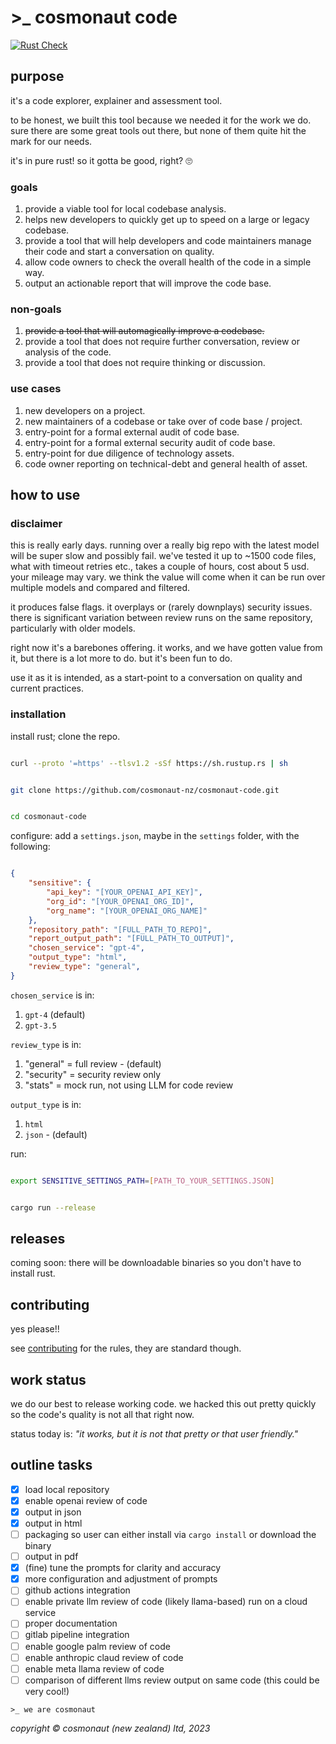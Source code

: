 # >_ cosmonaut code

[![Rust Check](https://github.com/cosmonaut-nz/cosmonaut-code/actions/workflows/rust-check.yml/badge.svg)](https://github.com/cosmonaut-nz/cosmonaut-code/actions/workflows/rust-check.yml)

## purpose

it's a code explorer, explainer and assessment tool.

to be honest, we built this tool because we needed it for the work we do. sure there are some great tools out there, but none of them quite hit the mark for our needs.

it's in pure rust! so it gotta be good, right? :roll_eyes:

### goals

1. provide a viable tool for local codebase analysis.
2. helps new developers to quickly get up to speed on a large or legacy codebase.
3. provide a tool that will help developers and code maintainers manage their code and start a conversation on quality.
4. allow code owners to check the overall health of the code in a simple way.
5. output an actionable report that will improve the code base.

### non-goals

1. ~~provide a tool that will automagically improve a codebase.~~
2. provide a tool that does not require further conversation, review or analysis of the code.
3. provide a tool that does not require thinking or discussion.

### use cases

1. new developers on a project.
2. new maintainers of a codebase or take over of code base / project.
3. entry-point for a formal external audit of code base.
4. entry-point for a formal external security audit of code base.
5. entry-point for due diligence of technology assets.
6. code owner reporting on technical-debt and general health of asset.

## how to use

### disclaimer

this is really early days. running over a really big repo with the latest model will be super slow and possibly fail. we've tested it up to ~1500 code files, what with timeout retries etc., takes a couple of hours, cost about 5 usd. your mileage may vary. we think the value will come when it can be run over multiple models and compared and filtered.

it produces false flags. it overplays or (rarely downplays) security issues. there is significant variation between review runs on the same repository, particularly with older models.

right now it's a barebones offering. it works, and we have gotten value from it, but there is a lot more to do. but it's been fun to do.

use it as it is intended, as a start-point to a conversation on quality and current practices.

### installation

install rust; clone the repo.

```bash

curl --proto '=https' --tlsv1.2 -sSf https://sh.rustup.rs | sh

```

```bash

git clone https://github.com/cosmonaut-nz/cosmonaut-code.git


```

```bash

cd cosmonaut-code

```

configure: add a `settings.json`, maybe in the `settings` folder, with the following:

```json

{
    "sensitive": {
        "api_key": "[YOUR_OPENAI_API_KEY]",
        "org_id": "[YOUR_OPENAI_ORG_ID]",
        "org_name": "[YOUR_OPENAI_ORG_NAME]"
    },
    "repository_path": "[FULL_PATH_TO_REPO]",
    "report_output_path": "[FULL_PATH_TO_OUTPUT]",
    "chosen_service": "gpt-4",
    "output_type": "html",
    "review_type": "general",
}

```

`chosen_service` is in:

1. `gpt-4` (default)
2. `gpt-3.5`

`review_type` is in:

1. "general" = full review - (default)
2. "security" = security review only
3. "stats" = mock run, not using LLM for code review

`output_type` is in:

1. `html`
2. `json` - (default)

run:

```bash

export SENSITIVE_SETTINGS_PATH=[PATH_TO_YOUR_SETTINGS.JSON]

```

```bash

cargo run --release

```

## releases

coming soon: there will be downloadable binaries so you don't have to install rust.

## contributing

yes please!!

see [contributing](CONTRIBUTING.md) for the rules, they are standard though.

## work status

we do our best to release working code. we hacked this out pretty quickly so the code's quality is not all that right now.

status today is: *"it works, but it is not that pretty or that user friendly."*

## outline tasks

- [X] load local repository
- [X] enable openai review of code
- [X] output in json
- [X] output in html
- [ ] packaging so user can either install via `cargo install` or download the binary
- [ ] output in pdf
- [X] (fine) tune the prompts for clarity and accuracy
- [X] more configuration and adjustment of prompts
- [ ] github actions integration
- [ ] enable private llm review of code (likely llama-based) run on a cloud service
- [ ] proper documentation
- [ ] gitlab pipeline integration
- [ ] enable google palm review of code
- [ ] enable anthropic claud review of code
- [ ] enable meta llama review of code
- [ ] comparison of different llms review output on same code (this could be very cool!)

`>_ we are cosmonaut`

*copyright &#169; cosmonaut (new zealand) ltd, 2023*
